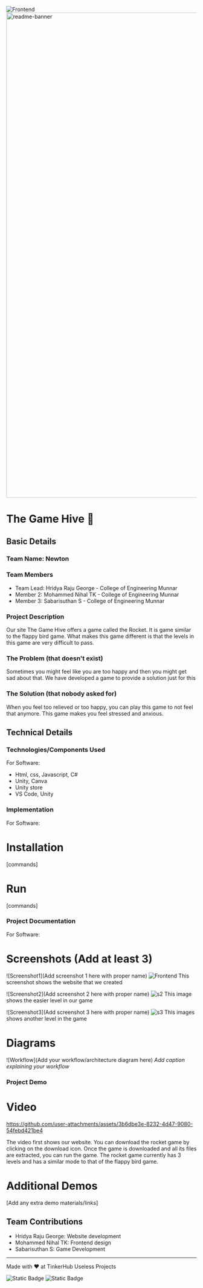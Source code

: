 ![Frontend](https://github.com/user-attachments/assets/a2e2a72c-f263-4cb3-9736-41c4b50db94b)<img width="1280" alt="readme-banner" src="https://github.com/user-attachments/assets/35332e92-44cb-425b-9dff-27bcf1023c6c">

# The Game Hive 🎯


## Basic Details
### Team Name: Newton


### Team Members
- Team Lead: Hridya Raju George - College of Engineering Munnar
- Member 2: Mohammed Nihal TK - College of Engineering Munnar
- Member 3: Sabarisuthan S - College of Engineering Munnar

### Project Description
Our site The Game Hive offers a game called the Rocket. It is game similar to the flappy bird game. What makes this game different is that the levels in this game are very difficult to pass.

### The Problem (that doesn't exist)
Sometimes you might feel like you are too happy and then you might get sad about that. We have developed a game to provide a solution just for this

### The Solution (that nobody asked for)
When you feel too relieved or  too happy, you can play this game to not feel that anymore. This game makes you feel stressed and anxious.

## Technical Details
### Technologies/Components Used
For Software:
- Html, css, Javascript, C#
- Unity, Canva
- Unity store
- VS Code, Unity

### Implementation
For Software:
# Installation
[commands]

# Run
[commands]

### Project Documentation
For Software:

# Screenshots (Add at least 3)
![Screenshot1](Add screenshot 1 here with proper name)
![Frontend](https://github.com/user-attachments/assets/64729c41-9df3-40d4-ba12-fb41401e9731)
This screenshot shows the website that we created

![Screenshot2](Add screenshot 2 here with proper name)
![s2](https://github.com/user-attachments/assets/ea6c498b-ea75-4c3f-92b1-b0ed434a71a9)
This image shows the easier level in our game

![Screenshot3](Add screenshot 3 here with proper name)
![s3](https://github.com/user-attachments/assets/4d4ac0eb-f1c1-4301-b589-e176f82cc74d)
This images shows another level in the game

# Diagrams
![Workflow](Add your workflow/architecture diagram here)
*Add caption explaining your workflow*

### Project Demo
# Video


https://github.com/user-attachments/assets/3b6dbe3e-8232-4d47-9080-54febd421be4


The video first shows our website. You can download the rocket game by clicking on the download icon. Once the game is downloaded and all its files are extracted, you can run the game. The rocket game currently has 3 levels and has a similar mode to that of the flappy bird game.

# Additional Demos
[Add any extra demo materials/links]

## Team Contributions
- Hridya Raju George: Website development
- Mohammed Nihal TK: Frontend design
- Sabarisuthan S: Game Development

---
Made with ❤️ at TinkerHub Useless Projects 

![Static Badge](https://img.shields.io/badge/TinkerHub-24?color=%23000000&link=https%3A%2F%2Fwww.tinkerhub.org%2F)
![Static Badge](https://img.shields.io/badge/UselessProject--24-24?link=https%3A%2F%2Fwww.tinkerhub.org%2Fevents%2FQ2Q1TQKX6Q%2FUseless%2520Projects)


